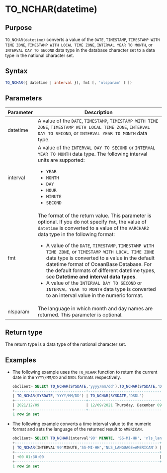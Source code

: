 # TO_NCHAR(datetime)

## Purpose

`TO_NCHAR(datetime)` converts a value of the `DATE`, `TIMESTAMP`, `TIMESTAMP WITH TIME ZONE`, `TIMESTAMP WITH LOCAL TIME ZONE`, `INTERVAL YEAR TO MONTH`, or `INTERVAL DAY TO SECOND` data type in the database character set to a data type in the national character set.

## Syntax

```sql
TO_NCHAR({ datetime | interval }[, fmt [, 'nlsparam' ] ])
```

## Parameters

| Parameter | Description |
|----------|------------------------------------------------------------------------------------------------------------------------------------------------------------------------------------------------------------------------------------------------------------------------------------------------------------------------------------------------------------------------------------------------------------------------------------|
| datetime | A value of the `DATE`, `TIMESTAMP`, `TIMESTAMP WITH TIME ZONE`, `TIMESTAMP WITH LOCAL TIME ZONE`, `INTERVAL DAY TO SECOND`, or `INTERVAL YEAR TO MONTH` data type.  |
| interval | A value of the `INTERVAL DAY TO SECOND` or `INTERVAL YEAR TO MONTH` data type. The following interval units are supported: <ul><li> `YEAR`    </li><li> `MONTH`    </li><li> `DAY`    </li><li> `HOUR`    </li><li> `MINUTE`    </li><li> `SECOND`  </li></ul> |
| fmt | The format of the return value. This parameter is optional. If you do not specify `fmt`, the value of `datetime` is converted to a value of the `VARCHAR2` data type in the following format: <ul><li> A value of the `DATE`, `TIMESTAMP`, `TIMESTAMP WITH TIME ZONE`, or `TIMESTAMP WITH LOCAL TIME ZONE` data type is converted to a value in the default datetime format of OceanBase Database. For the default formats of different datetime types, see **Datetime and interval data types**.    </li><li> A value of the `INTERVAL DAY TO SECOND` or `INTERVAL YEAR TO MONTH` data type is converted to an interval value in the numeric format.  </li></ul> |
| nlsparam | The language in which month and day names are returned. This parameter is optional.  |

## Return type

The return type is a data type of the national character set.

## Examples

* The following example uses the `TO_NCHAR` function to return the current date in the `YYYY/MM/DD` and `DSDL` formats respectively.

   ```sql
   obclient> SELECT TO_NCHAR(SYSDATE,'yyyy/mm/dd'),TO_NCHAR(SYSDATE,'DSDL') FROM DUAL;
   +--------------------------------+----------------------------------------+
   | TO_NCHAR(SYSDATE,'YYYY/MM/DD') | TO_NCHAR(SYSDATE,'DSDL')               |
   +--------------------------------+----------------------------------------+
   | 2021/12/09                     | 12/09/2021 Thursday, December 09, 2021 |
   +--------------------------------+----------------------------------------+
   1 row in set
   ```

* The following example converts a time interval value to the numeric format and sets the language of the returned result to `AMERICAN`.

   ```sql
   obclient> SELECT TO_NCHAR(interval'90' MINUTE, 'SS-MI-HH', 'nls_language = AMERICAN') FROM DUAL;
   +-----------------------------------------------------------------+
   | TO_NCHAR(INTERVAL'90'MINUTE,'SS-MI-HH','NLS_LANGUAGE=AMERICAN') |
   +-----------------------------------------------------------------+
   | +00 01:30:00                                                    |
   +-----------------------------------------------------------------+
   1 row in set
   ```
